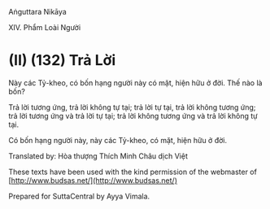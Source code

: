  

Aṅguttara Nikāya

XIV. Phẩm Loài Người

# (II) (132) Trả Lời

Này các Tỷ-kheo, có bốn hạng người này có mặt, hiện hữu ở đời. Thế nào là bốn?

Trả lời tương ứng, trả lời không tự tại; trả lời tự tại, trả lời không tương ứng; trả lời tương ứng và trả lời tự tại; trả lời không tương ứng và trả lời không tự tại.

Có bốn hạng người này, này các Tỷ-kheo, có mặt, hiện hữu ở đời.

Translated by: Hòa thượng Thích Minh Châu dịch Việt

These texts have been used with the kind permission of the webmaster of [http://www.budsas.net/](http://www.budsas.net/)

Prepared for SuttaCentral by Ayya Vimala.